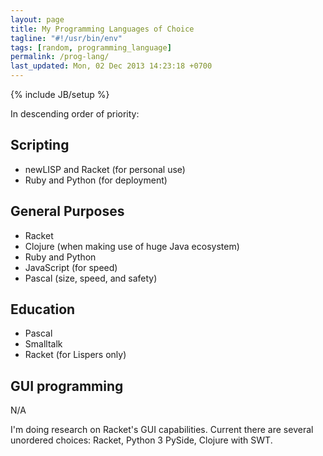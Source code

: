 ```yaml
---
layout: page
title: My Programming Languages of Choice
tagline: "#!/usr/bin/env"
tags: [random, programming_language]
permalink: /prog-lang/
last_updated: Mon, 02 Dec 2013 14:23:18 +0700
---
```

{% include JB/setup %}

In descending order of priority:

## Scripting

* newLISP and Racket (for personal use)
* Ruby and Python (for deployment)

## General Purposes

* Racket
* Clojure (when making use of huge Java ecosystem)
* Ruby and Python
* JavaScript (for speed)
* Pascal (size, speed, and safety)

## Education

* Pascal
* Smalltalk
* Racket (for Lispers only)

## GUI programming

N/A

I'm doing research on Racket's GUI capabilities.  Current there are several
unordered choices: Racket, Python 3 PySide, Clojure with SWT.

